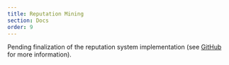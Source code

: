 ```yaml
---
title: Reputation Mining
section: Docs
order: 9
---
```


Pending finalization of the reputation system implementation (see [GitHub](https://github.com/JoinColony/colonyNetwork) for more information).
